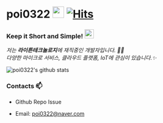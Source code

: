 

# poi0322&nbsp;<img src="https://avatars3.githubusercontent.com/u/23079961?s=60&v=4" width="30px"> [![Hits](https://hits.seeyoufarm.com/api/count/incr/badge.svg?url=https%3A%2F%2Fgithub.com%2Fpoi0322%2Fpoi0322)](https://hits.seeyoufarm.com) 

### Keep it Short and Simple!&nbsp;<img src="https://avatars3.githubusercontent.com/u/23079961?s=60&v=4" width="24px">

<p>
  <em>
    저는 <b>라이튼테크놀로지</b>에 재직중인 개발자입니다. 👨‍💻 <br>
    다양한 마이크로 서비스, 클라우드 플랫폼, IoT에 관심이 있습니다.✨<br>
  </em>  
</p>

![poi0322's github stats](https://github-readme-stats.vercel.app/api?username=poi0322&show_icons=true&count_private=true)

### Contacts 📫

* Github Repo Issue
* Email: poi0322@naver.com

  <div align=center>
  
  </div>
  

